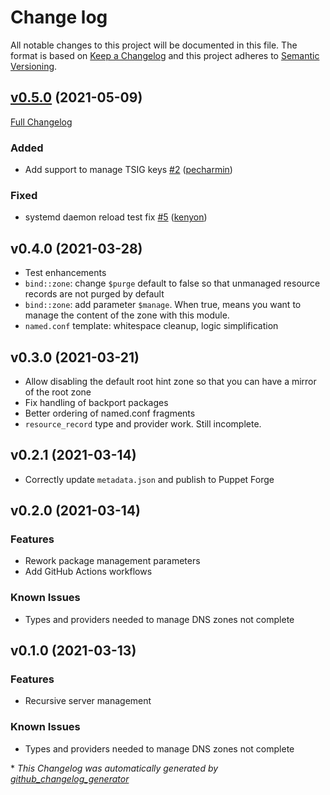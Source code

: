 # Change log

All notable changes to this project will be documented in this file. The format is based on [Keep a Changelog](http://keepachangelog.com/en/1.0.0/) and this project adheres to [Semantic Versioning](http://semver.org).

## [v0.5.0](https://github.com/kenyon/puppet-bind/tree/v0.5.0) (2021-05-09)

[Full Changelog](https://github.com/kenyon/puppet-bind/compare/v0.4.0...v0.5.0)

### Added

- Add support to manage TSIG keys [\#2](https://github.com/kenyon/puppet-bind/pull/2) ([pecharmin](https://github.com/pecharmin))

### Fixed

- systemd daemon reload test fix [\#5](https://github.com/kenyon/puppet-bind/pull/5) ([kenyon](https://github.com/kenyon))

<!-- SPDX-License-Identifier: AGPL-3.0-or-later -->

## v0.4.0 (2021-03-28)

- Test enhancements
- `bind::zone`: change `$purge` default to false so that unmanaged resource records are not
  purged by default
- `bind::zone`: add parameter `$manage`. When true, means you want to manage the content of the
  zone with this module.
- `named.conf` template: whitespace cleanup, logic simplification

## v0.3.0 (2021-03-21)

- Allow disabling the default root hint zone so that you can have a mirror of the root zone
- Fix handling of backport packages
- Better ordering of named.conf fragments
- `resource_record` type and provider work. Still incomplete.

## v0.2.1 (2021-03-14)

- Correctly update `metadata.json` and publish to Puppet Forge

## v0.2.0 (2021-03-14)

### Features

- Rework package management parameters
- Add GitHub Actions workflows

### Known Issues

- Types and providers needed to manage DNS zones not complete

## v0.1.0 (2021-03-13)

### Features

- Recursive server management

### Known Issues

- Types and providers needed to manage DNS zones not complete


\* *This Changelog was automatically generated by [github_changelog_generator](https://github.com/github-changelog-generator/github-changelog-generator)*
